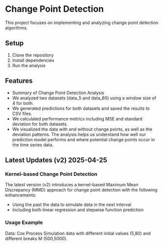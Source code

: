 # Change Point Detection

This project focuses on implementing and analyzing change point detection algorithms.

## Setup

1. Clone the repository
2. Install dependencies
3. Run the analysis

## Features
- Summary of Change Point Detection Analysis
- We analyzed two datasets (data_5 and data_80) using a window size of 4 for both.
- We generated predictions for both datasets and saved the results to CSV files.
- We calculated performance metrics including MSE and standard deviation for both datasets.
- We visualized the data with and without change points, as well as the deviation patterns.
The analysis helps us understand how well our prediction model performs and where potential change points occur in the time series data.

## Latest Updates (v2) 2025-04-25

### Kernel-based Change Point Detection

The latest version (v2) introduces a kernel-based Maximum Mean Discrepancy (MMD) approach for change point detection with the following enhancements:

- Using the past the data to simulate data in the next interval
- Including both linear regression and stepwise function prediction
### Usage Example
Data: Cox Process Simulation data with different initial values (5,80) and different breaks M (500,5000).